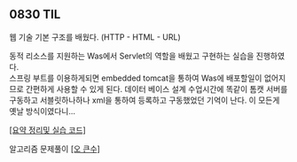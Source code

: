 ## 0830 TIL

웹 기술 기본 구조를 배웠다. (HTTP - HTML - URL)  

동적 리소스를 지원하는 Was에서 Servlet의 역할을 배웠고 구현하는 실습을 진행하였다.  
스프링 부트를 이용하게되면 embedded tomcat을 통하여 Was에 배포할일이 없어지므로 간편하게 사용할 수 있게 된다. 
데이터 베이스 설계 수업시간에 똑같이 톰캣 서버를 구동하고 서블릿하나하나 xml을 통하여 등록하고 구동했었던 기억이 난다. 이 모든게 옛날 방식이였다니...

[[요약 정리및 실습 코드]](https://iceminkyu.notion.site/0830-WEB-d76898704096423395784f3928d33650)


알고리즘 문제풀이
[[오 큰수]](https://noj.am/17298) 